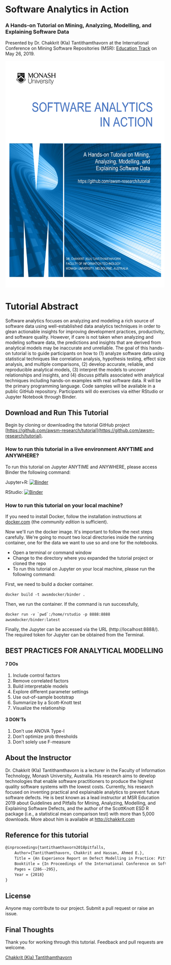 # Software Analytics in Action

### A Hands-on Tutorial on Mining, Analyzing, Modelling, and Explaining Software Data


Presented by Dr. Chakkrit (Kla) Tantithamthavorn at the International Conference on Mining Software Repositories (MSR): [Education Track](https://2019.msrconf.org/track/msr-2019-Education?track=MSR%20%20Education#program) on May 26, 2019. 

<img src="./resources/software-analytics-tutorial-cover.jpg" width="500">



# Tutorial Abstract

Software analytics focuses on analyzing and modeling a rich source of software data using well-established data analytics techniques in order to glean actionable insights for improving development practices, productivity, and software quality. However, if care is not taken when analyzing and modeling software data, the predictions and insights that are derived from analytical models may be inaccurate and unreliable. The goal of this hands-on tutorial is to guide participants on how to (1) analyze software data using statistical techniques like correlation analysis, hypothesis testing, effect size analysis, and multiple comparisons, (2) develop accurate, reliable, and reproducible analytical models, (3) interpret the models to uncover relationships and insights, and (4) discuss pitfalls associated with analytical techniques including hands-on examples with real software data. R will be the primary programming language. Code samples will be available in a public GitHub repository. Participants will do exercises via either RStudio or Jupyter Notebook through Binder.

## Download and Run This Tutorial

Begin by cloning or downloading the tutorial GitHub project [https://github.com/awsm-research/tutorial](https://github.com/awsm-research/tutorial).


### How to run this tutorial in a live environment ANYTIME and ANYWHERE?

To run this tutorial on Jupyter ANYTIME and ANYWHERE, please access Binder the following command:

Jupyter+R: [![Binder](http://mybinder.org/badge_logo.svg)](https://mybinder.org/v2/gh/awsm-research/mining-software-defects/master?filepath=Software-Analytics-In-Action.ipynb)

RStudio: [![Binder](http://mybinder.org/badge_logo.svg)](https://mybinder.org/v2/gh/awsm-research/mining-software-defects/master?urlpath=rstudio)

### How to run this tutorial on your local machine?

If you need to install Docker, follow the installation instructions at [docker.com](https://www.docker.com/products/overview) (the _community edition_ is sufficient).

Now we'll run the docker image. It's important to follow the next steps carefully. We're going to mount two local directories inside the running container, one for the data we want to use so and one for the notebooks.

* Open a terminal or command window
* Change to the directory where you expanded the tutorial project or cloned the repo
* To run this tutorial on Jupyter on your local machine, please run the following command:

First, we need to build a docker container.

```docker build -t awsmdocker/binder .```

Then, we run the container. If the command is run successfully,  

```docker run -v `pwd`:/home/rstudio -p 8888:8888  awsmdocker/binder:latest```

Finally, the Jupyter can be accessed via the URL (http://localhost:8888/). The required token for Jupyter can be obtained from the Terminal.

## BEST PRACTICES FOR ANALYTICAL MODELLING 

#### 7 DOs

1. Include control factors
2. Remove correlated factors
3. Build interpretable models
4. Explore different parameter settings
5. Use out-of-sample bootstrap
6. Summarize by a Scott-Knott test
7. Visualize the relationship

#### 3 DON'Ts

1. Don’t use ANOVA Type-I
2. Don’t optimize prob thresholds
3. Don’t solely use F-measure

## About the Instructor

Dr. Chakkrit (Kla) Tantithamthavorn is a lecturer in the Faculty of Information Technology, Monash University, Australia. His research aims to develop technologies that enable software practitioners to produce the highest quality software systems with the lowest costs. Currently, his research focused on inventing practical and explainable analytics to prevent future software defects. He is best known as a lead instructor at MSR Education 2019 about Guidelines and Pitfalls for Mining, Analyzing, Modelling, and Explaining Software Defects, and the author of the ScottKnott ESD R package (i.e., a statistical mean comparison test) with more than 5,000 downloads. More about him is available at http://chakkrit.com

## Reference for this tutorial

```tex
@inproceedings{tantithamthavorn2018pitfalls,
    Author={Tantithamthavorn, Chakkrit and Hassan, Ahmed E.},
    Title = {An Experience Report on Defect Modelling in Practice: Pitfalls and Challenges},
    Booktitle = {In Proceedings of the International Conference on Software Engineering: Software Engineering in Practice Track (ICSE-SEIP'18)},
    Pages = {286--295},
    Year = {2018}
}
```


## License

Anyone may contribute to our project. Submit a pull request or raise an issue.

## Final Thoughts

Thank you for working through this tutorial. Feedback and pull requests are welcome.

[Chakkrit (Kla) Tantithamthavorn](mailto:chakkrit.tantithamtahvorn@monash.edu)
